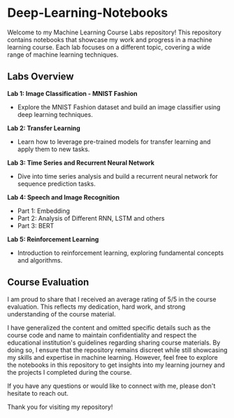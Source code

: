 # Deep-Learning-Notebooks
Welcome to my Machine Learning Course Labs repository! This repository contains notebooks that showcase my work and progress in a machine learning course. Each lab focuses on a different topic, covering a wide range of machine learning techniques.

## Labs Overview
**Lab 1: Image Classification - MNIST Fashion**
- Explore the MNIST Fashion dataset and build an image classifier using deep learning techniques.

**Lab 2: Transfer Learning**
- Learn how to leverage pre-trained models for transfer learning and apply them to new tasks.

**Lab 3: Time Series and Recurrent Neural Network**
- Dive into time series analysis and build a recurrent neural network for sequence prediction tasks.
 
**Lab 4: Speech and Image Recognition**
- Part 1: Embedding
- Part 2: Analysis of Different RNN, LSTM and others
- Part 3: BERT
 
**Lab 5: Reinforcement Learning**
- Introduction to reinforcement learning, exploring fundamental concepts and algorithms.

## Course Evaluation
I am proud to share that I received an average rating of 5/5 in the course evaluation. This reflects my dedication, hard work, and strong understanding of the course material.

I have generalized the content and omitted specific details such as the course code and name to maintain confidentiality and respect the educational institution's guidelines regarding sharing course materials. By doing so, I ensure that the repository remains discreet while still showcasing my skills and expertise in machine learning. However, feel free to explore the notebooks in this repository to get insights into my learning journey and the projects I completed during the course.

If you have any questions or would like to connect with me, please don't hesitate to reach out.

Thank you for visiting my repository!
